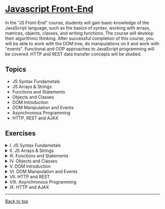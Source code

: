 # [Javascript Front-End](https://softuni.bg/trainings/4240/js-front-end-october-2023)

In the "JS Front-End" course, students will gain basic knowledge of the JavaScript language, such as the basics of syntax, working with arrays, matrices, objects, classes, and writing functions. The course will develop their algorithmic thinking. After successful completion of this course, you will be able to work with the DOM tree, do manipulations on it and work with "events". Functional and OOP approaches to JavaScript programming will be covered. HTTP and REST data transfer concepts will be studied.

## Topics

- JS Syntax Fundametals
- JS Arrays & Strings
- Functions and Statements
- Objects and Classes
- DOM Introduction
- DOM Manipulation and Events
- Asynchronous Programming
- HTTP, REST and AJAX

## Exercises

<details>
    <summary>
        I. JS Syntax Fundametals
    </summary>

1. [Lab](#)
2. [Exercises](#)
3. [More Exercises](#)
</details>
<details>
    <summary>
        II. JS Arrays & Strings
    </summary>

1. [Lab](#)
2. [Exercises](#)
3. [More Exercises](#)
</details>
<details>
    <summary>
        III. Functions and Statements
    </summary>

1. [Lab](#)
2. [Exercises](#)
3. [More Exercises](#)
</details>
<details>
    <summary>
        IV. Objects and Classes
    </summary>

1. [Lab](#)
2. [Exercises](#)
3. [More Exercises](#)
</details>
<details>
    <summary>
        V. DOM Introduction
    </summary>

1. [Lab](#)
2. [Exercises](#)
</details>
<details>
    <summary>
        VI. DOM Manipulation and Events
    </summary>

1. [Lab](#)
2. [Exercises](#)
</details>
<details>
    <summary>
        VII. HTTP and REST
    </summary>

* [Lab](#)
</details>
<details>
    <summary>
        VIII. Asynchronous Programming
    </summary>

* [Lab](#)
</details>
<details>
    <summary>
        IX. HTTP and AJAX
    </summary>

* [Exercise](#)
</details>

---

[Back to top](#)
